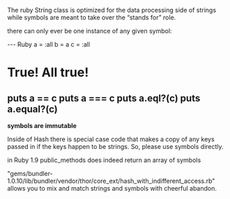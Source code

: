 The ruby String class is optimized for the data processing side of strings while symbols are meant to take over the “stands for” role.

there can only ever be one instance of any given symbol:

--- Ruby
a = :all
b = a
c = :all
# True! All true!
puts a == c
puts a === c
puts a.eql?(c)
puts a.equal?(c)
---

**symbols are immutable**

 Inside of Hash there is special case code that makes a copy of any keys passed in if the keys happen to be strings. So, please use symbols directly.

in Ruby 1.9 public_methods does indeed return an array of symbols

"gems/bundler-1.0.10/lib/bundler/vendor/thor/core_ext/hash_with_indifferent_access.rb" allows you to mix and match strings and symbols with cheerful abandon.
